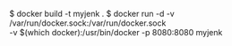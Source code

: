 $ docker build -t myjenk .
$ docker run -d -v /var/run/docker.sock:/var/run/docker.sock \
                -v $(which docker):/usr/bin/docker -p 8080:8080 myjenk



